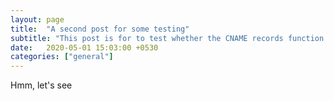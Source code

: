 ```yaml
---
layout: page
title:  "A second post for some testing"
subtitle: "This post is for to test whether the CNAME records function properly"
date:   2020-05-01 15:03:00 +0530
categories: ["general"]
---
```


Hmm, let's see